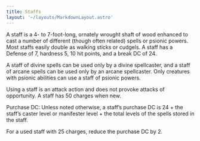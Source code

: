 ```yaml
---
title: Staffs
layout: '~/layouts/MarkdownLayout.astro'
---
```

A staff is a 4- to 7-foot-long, ornately wrought shaft of wood enhanced to
cast a number of different (though often related) spells or psionic powers.
Most staffs easily double as walking sticks or cudgels. A staff has a Defense
of 7, hardness 5, 10 hit points, and a break DC of 24.

A staff of divine spells can be used only by a divine spellcaster, and a staff
of arcane spells can be used only by an arcane spellcaster. Only creatures
with psionic abilities can use a staff of psionic powers.

Using a staff is an attack action and does not provoke attacks of opportunity.
A staff has 50 charges when new.

Purchase DC: Unless noted otherwise, a staff’s purchase DC is 24 + the staff’s
caster level or manifester level + the total levels of the spells stored in
the staff.

For a used staff with 25 charges, reduce the purchase DC by 2.

